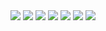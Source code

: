 <img src="app_fragment/home.png">
<img src="app_fragment/menu.png">
<img src="app_fragment/listV.png">
<img src="app_fragment/listH.png">
<img src="app_fragment/calc.png">
<img src="app_fragment/conv.png">
<img src="app_fragment/logout.png">


